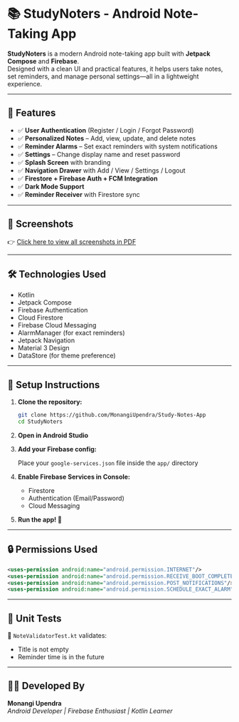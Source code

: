 # 📚 StudyNoters - Android Note-Taking App

**StudyNoters** is a modern Android note-taking app built with **Jetpack Compose** and **Firebase**.  
Designed with a clean UI and practical features, it helps users take notes, set reminders, and manage personal settings—all in a lightweight experience.

---

## 🚀 Features

- ✅ **User Authentication** (Register / Login / Forgot Password)  
- ✅ **Personalized Notes** – Add, view, update, and delete notes  
- ✅ **Reminder Alarms** – Set exact reminders with system notifications  
- ✅ **Settings** – Change display name and reset password  
- ✅ **Splash Screen** with branding  
- ✅ **Navigation Drawer** with Add / View / Settings / Logout  
- ✅ **Firestore + Firebase Auth + FCM Integration**  
- ✅ **Dark Mode Support**  
- ✅ **Reminder Receiver** with Firestore sync  

---

## 📱 Screenshots

👉 [Click here to view all screenshots in PDF](https://github.com/MonangiUpendra/Study-Notes-App/blob/main/StudyNoters_Screenshots.pdf)

---

## 🛠️ Technologies Used

- Kotlin  
- Jetpack Compose  
- Firebase Authentication  
- Cloud Firestore  
- Firebase Cloud Messaging  
- AlarmManager (for exact reminders)  
- Jetpack Navigation  
- Material 3 Design  
- DataStore (for theme preference)  

---

## 🔧 Setup Instructions

1. **Clone the repository:**

   ```bash
   git clone https://github.com/MonangiUpendra/Study-Notes-App
   cd StudyNoters
   ```

2. **Open in Android Studio**

3. **Add your Firebase config:**

   Place your `google-services.json` file inside the `app/` directory

4. **Enable Firebase Services in Console:**
   - Firestore  
   - Authentication (Email/Password)  
   - Cloud Messaging  

5. **Run the app! 🚀**

---

## 🔒 Permissions Used

```xml
<uses-permission android:name="android.permission.INTERNET"/>
<uses-permission android:name="android.permission.RECEIVE_BOOT_COMPLETED"/>
<uses-permission android:name="android.permission.POST_NOTIFICATIONS"/>
<uses-permission android:name="android.permission.SCHEDULE_EXACT_ALARM"/>
```

---

## 🧪 Unit Tests

🧪 `NoteValidatorTest.kt` validates:
- Title is not empty  
- Reminder time is in the future  

---

## 👨‍💻 Developed By

**Monangi Upendra**  
_Android Developer | Firebase Enthusiast | Kotlin Learner_